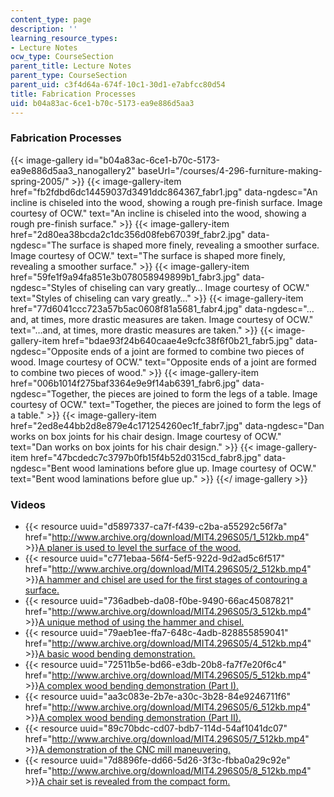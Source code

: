 ```yaml
---
content_type: page
description: ''
learning_resource_types:
- Lecture Notes
ocw_type: CourseSection
parent_title: Lecture Notes
parent_type: CourseSection
parent_uid: c3f4d64a-674f-10c1-30d1-e7abfcc80d54
title: Fabrication Processes
uid: b04a83ac-6ce1-b70c-5173-ea9e886d5aa3
---
```


### Fabrication Processes
{{< image-gallery id="b04a83ac-6ce1-b70c-5173-ea9e886d5aa3_nanogallery2" baseUrl="/courses/4-296-furniture-making-spring-2005/" >}}
{{< image-gallery-item href="fb2fdbd6dc14459037d3491ddc864367_fabr1.jpg" data-ngdesc="An incline is chiseled into the wood, showing a rough pre-finish surface. Image courtesy of OCW." text="An incline is chiseled into the wood, showing a rough pre-finish surface." >}}
{{< image-gallery-item href="2d80ea38bcda2c1dc356d08feb67039f_fabr2.jpg" data-ngdesc="The surface is shaped more finely, revealing a smoother surface. Image courtesy of OCW." text="The surface is shaped more finely, revealing a smoother surface." >}}
{{< image-gallery-item href="59fe1f9a94fa851e3b078058949899b1_fabr3.jpg" data-ngdesc="Styles of chiseling can vary greatly… Image courtesy of OCW." text="Styles of chiseling can vary greatly…" >}}
{{< image-gallery-item href="77d6041ccc723a57b5ac0608f81a5681_fabr4.jpg" data-ngdesc="…and, at times, more drastic measures are taken. Image courtesy of OCW." text="…and, at times, more drastic measures are taken." >}}
{{< image-gallery-item href="bdae93f24b640caae4e9cfc38f6f0b21_fabr5.jpg" data-ngdesc="Opposite ends of a joint are formed to combine two pieces of wood. Image courtesy of OCW." text="Opposite ends of a joint are formed to combine two pieces of wood." >}}
{{< image-gallery-item href="006b1014f275baf3364e9e9f14ab6391_fabr6.jpg" data-ngdesc="Together, the pieces are joined to form the legs of a table. Image courtesy of OCW." text="Together, the pieces are joined to form the legs of a table." >}}
{{< image-gallery-item href="2ed8e44bb2d8e879e4c171254260ec1f_fabr7.jpg" data-ngdesc="Dan works on box joints for his chair design. Image courtesy of OCW." text="Dan works on box joints for his chair design." >}}
{{< image-gallery-item href="47bcdedc7c3797b0fb15f4b52d0315cd_fabr8.jpg" data-ngdesc="Bent wood laminations before glue up. Image courtesy of OCW." text="Bent wood laminations before glue up." >}}
{{</ image-gallery >}}
### Videos

*   {{< resource uuid="d5897337-ca7f-f439-c2ba-a55292c56f7a" href="http://www.archive.org/download/MIT4.296S05/1_512kb.mp4" >}}[A planer is used to level the surface of the wood.](http://www.archive.org/download/MIT4.296S05/1_512kb.mp4)
*   {{< resource uuid="c771ebaa-56f4-5ef5-922d-9d2ad5c6f517" href="http://www.archive.org/download/MIT4.296S05/2_512kb.mp4" >}}[A hammer and chisel are used for the first stages of contouring a surface.](http://www.archive.org/download/MIT4.296S05/2_512kb.mp4)
*   {{< resource uuid="736adbeb-da08-f0be-9490-66ac45087821" href="http://www.archive.org/download/MIT4.296S05/3_512kb.mp4" >}}[A unique method of using the hammer and chisel.](http://www.archive.org/download/MIT4.296S05/3_512kb.mp4)
*   {{< resource uuid="79aeb1ee-ffa7-648c-4adb-828855859041" href="http://www.archive.org/download/MIT4.296S05/4_512kb.mp4" >}}[A basic wood bending demonstration.](http://www.archive.org/download/MIT4.296S05/4_512kb.mp4)
*   {{< resource uuid="72511b5e-bd66-e3db-20b8-fa7f7e20f6c4" href="http://www.archive.org/download/MIT4.296S05/5_512kb.mp4" >}}[A complex wood bending demonstration (Part I).  ](http://www.archive.org/download/MIT4.296S05/5_512kb.mp4)
*   {{< resource uuid="aa3c083e-2b7e-a30c-3b28-84e9246711f6" href="http://www.archive.org/download/MIT4.296S05/6_512kb.mp4" >}}[A complex wood bending demonstration (Part II).  ](http://www.archive.org/download/MIT4.296S05/6_512kb.mp4)
*   {{< resource uuid="89c70bdc-cd07-bdb7-114d-54af1041dc07" href="http://www.archive.org/download/MIT4.296S05/7_512kb.mp4" >}}[A demonstration of the CNC mill maneuvering.](http://www.archive.org/download/MIT4.296S05/7_512kb.mp4)
*   {{< resource uuid="7d8896fe-dd66-5d26-3f3c-fbba0a29c92e" href="http://www.archive.org/download/MIT4.296S05/8_512kb.mp4" >}}[A chair set is revealed from the compact form.](http://www.archive.org/download/MIT4.296S05/8_512kb.mp4)